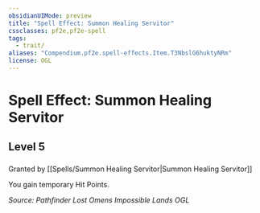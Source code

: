 ```yaml
---
obsidianUIMode: preview
title: "Spell Effect: Summon Healing Servitor"
cssclasses: pf2e,pf2e-spell
tags:
  - trait/
aliases: "Compendium.pf2e.spell-effects.Item.T3NbslG6huktyNRm"
license: OGL
---
```

# Spell Effect: Summon Healing Servitor
## Level 5
### 






Granted by [[Spells/Summon Healing Servitor|Summon Healing Servitor]]

You gain temporary Hit Points.

*Source: Pathfinder Lost Omens Impossible Lands*
*OGL*